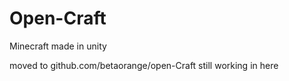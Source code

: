 # Open-Craft
Minecraft made in unity

moved to github.com/betaorange/open-Craft  still working in here
